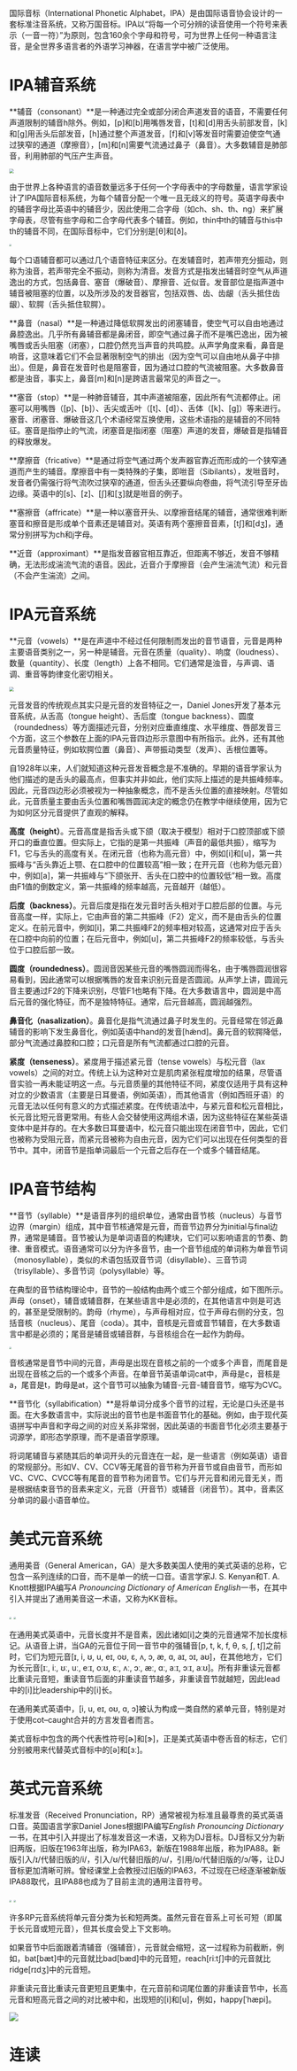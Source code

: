 国际音标（International Phonetic Alphabet，IPA）是由国际语音协会设计的一套标准注音系统，又称万国音标。IPA以“将每一个可分辨的读音使用一个符号来表示（一音一符）”为原则，包含160余个字母和符号，可为世界上任何一种语言注音，是全世界多语言者的外语学习神器，在语言学中被广泛使用。

# IPA辅音系统

**辅音（consonant）**是一种通过完全或部分闭合声道发音的语音，不需要任何声道限制的辅音h除外。例如，[p]和[b]用嘴唇发音，[t]和[d]用舌头前部发音，[k]和[g]用舌头后部发音，[h]通过整个声道发音，[f]和[v]等发音时需要迫使空气通过狭窄的通道（摩擦音），[m]和[n]需要气流通过鼻子（鼻音）。大多数辅音是肺部音，利用肺部的气压产生声音。

<img src="英语.assets/发音器官.png" style="zoom:50%;" />

由于世界上各种语言的语音数量远多于任何一个字母表中的字母数量，语言学家设计了IPA国际音标系统，为每个辅音分配一个唯一且无歧义的符号。英语字母表中的辅音字母比英语中的辅音少，因此使用二合字母（如ch、sh、th、ng）来扩展字母表，尽管有些字母和二合字母代表多个辅音。例如，thin中th的辅音与this中th的辅音不同，在国际音标中，它们分别是[θ]和[ð]。

<img src="英语.assets/辅音音标.png" style="zoom:25%;" />

每个口语辅音都可以通过几个语音特征来区分。在发辅音时，若声带充分振动，则称为浊音，若声带完全不振动，则称为清音。发音方式是指发出辅音时空气从声道逸出的方式，包括鼻音、塞音（爆破音）、摩擦音、近似音。发音部位是指声道中辅音被阻塞的位置，以及所涉及的发音器官，包括双唇、齿、齿龈（舌头抵住齿龈）、软腭（舌头抵住软腭）。

**鼻音（nasal）**是一种通过降低软腭发出的闭塞辅音，使空气可以自由地通过鼻腔逸出。几乎所有鼻辅音都是鼻闭音，即空气通过鼻子而不是嘴巴逸出，因为被嘴唇或舌头阻塞（闭塞），口腔仍然充当声音的共鸣腔。从声学角度来看，鼻音是响音，这意味着它们不会显著限制空气的排出（因为空气可以自由地从鼻子中排出）。但是，鼻音在发音时也是阻塞音，因为通过口腔的气流被阻塞。大多数鼻音都是浊音，事实上，鼻音[m]和[n]是跨语言最常见的声音之一。

**塞音（stop）**是一种肺音辅音，其中声道被阻塞，因此所有气流都停止。闭塞可以用嘴唇（[p]、[b]）、舌尖或舌叶（[t]、[d]）、舌体（[k]、[ɡ]）等来进行。塞音、闭塞音、爆破音这几个术语经常互换使用，这些术语指的是辅音的不同特征。塞音是指停止的气流，闭塞音是指闭塞（阻塞）声道的发音，爆破音是指辅音的释放爆发。

**摩擦音（fricative）**是通过将空气通过两个发声器官靠近而形成的一个狭窄通道而产生的辅音。摩擦音中有一类特殊的子集，即咝音（Sibilants），发咝音时，发音者仍需强行将气流吹过狭窄的通道，但舌头还要纵向卷曲，将气流引导至牙齿边缘。英语中的[s]、[z]、[ʃ]和[ʒ]就是咝音的例子。

**塞擦音（affricate）**是一种以塞音开头、以摩擦音结尾的辅音，通常很难判断塞音和擦音是形成单个音素还是辅音对。英语有两个塞擦音音素，[tʃ]和[dʒ]，通常分别拼写为ch和j字母。

**近音（approximant）**是指发音器官相互靠近，但距离不够近，发音不够精确，无法形成湍流气流的语音。因此，近音介于摩擦音（会产生湍流气流）和元音（不会产生湍流）之间。

# IPA元音系统

**元音（vowels）**是在声道中不经过任何限制而发出的音节语音，元音是两种主要语音类别之一，另一种是辅音。元音在质量（quality）、响度（loudness）、数量（quantity）、长度（length）上各不相同。它们通常是浊音，与声调、语调、重音等韵律变化密切相关。

<img src="英语.assets/IPA-Vowels.png" style="zoom:50%;" />

元音发音的传统观点其实只是元音的发音特征之一，Daniel Jones开发了基本元音系统，从舌高（tongue height）、舌后度（tongue backness）、圆度（roundedness）等方面描述元音，分别对应垂直维度、水平维度、唇部发音三个方面，这三个参数在上面的IPA元音四边形示意图中有所指示。此外，还有其他元音质量特征，例如软腭位置（鼻音）、声带振动类型（发声）、舌根位置等。

自1928年以来，人们就知道这种元音发音概念是不准确的。早期的语音学家认为他们描述的是舌头的最高点，但事实并非如此，他们实际上描述的是共振峰频率。因此，元音四边形必须被视为一种抽象概念，而不是舌头位置的直接映射。尽管如此，元音质量主要由舌头位置和嘴唇圆润决定的概念仍在教学中继续使用，因为它为如何区分元音提供了直观的解释。

**高度（height）**。元音高度是指舌头或下颌（取决于模型）相对于口腔顶部或下颌开口的垂直位置。但实际上，它指的是第一共振峰（声音的最低共振），缩写为F1，它与舌头的高度有关。在闭元音（也称为高元音）中，例如[i]和[u]，第一共振峰与“舌头靠近上颚、在口腔中的位置较高”相一致；在开元音（也称为低元音）中，例如[a]，第一共振峰与“下颌张开、舌头在口腔中的位置较低”相一致。高度由F1值的倒数定义，第一共振峰的频率越高，元音越开（越低）。

**后度（backness）**。元音后度是指在发元音时舌头相对于口腔后部的位置。与元音高度一样，实际上，它由声音的第二共振峰（F2）定义，而不是由舌头的位置定义。在前元音中，例如[i]，第二共振峰F2的频率相对较高，这通常对应于舌头在口腔中向前的位置；在后元音中，例如[u]，第二共振峰F2的频率较低，与舌头位于口腔后部一致。

**圆度（roundedness）**。圆润音因某些元音的嘴唇圆润而得名，由于嘴唇圆润很容易看到，因此通常可以根据嘴唇的发音来识别元音是否圆润。从声学上讲，圆润元音主要通过F2的下降来识别，尽管F1也略有下降。在大多数语言中，圆润是中高后元音的强化特征，而不是独特特征。通常，后元音越高，圆润越强烈。

**鼻音化（nasalization）**。鼻音化是指气流通过鼻子时发生的。元音经常在邻近鼻辅音的影响下发生鼻音化，例如英语中hand的发音[hæ̃nd]。鼻元音的软腭降低，部分气流通过鼻腔和口腔；口元音是所有气流都通过口腔的元音。

**紧度（tenseness）**。紧度用于描述紧元音（tense vowels）与松元音（lax vowels）之间的对立。传统上认为这种对立是肌肉紧张程度增加的结果，尽管语音实验一再未能证明这一点。与元音质量的其他特征不同，紧度仅适用于具有这种对立的少数语言（主要是日耳曼语，例如英语），而其他语言（例如西班牙语）的元音无法以任何有意义的方式描述紧度。在传统语法中，与紧元音和松元音相比，长元音比短元音更常用。有些人会交替使用这两组术语，因为这些特征在某些英语变体中是并存的。在大多数日耳曼语中，松元音只能出现在闭音节中，因此，它们也被称为受阻元音，而紧元音被称为自由元音，因为它们可以出现在任何类型的音节中。其中，闭音节是指单词最后一个元音之后存在一个或多个辅音结尾。

# IPA音节结构

**音节（syllable）**是语音序列的组织单位，通常由音节核（nucleus）与音节边界（margin）组成，其中音节核通常是元音，而音节边界分为initial与final边界，通常是辅音。音节被认为是单词语音的构建块，它们可以影响语言的节奏、韵律、重音模式。语音通常可以分为许多音节，由一个音节组成的单词称为单音节词（monosyllable），类似的术语包括双音节词（disyllable）、三音节词（trisyllable）、多音节词（polysyllable）等。

在典型的音节结构理论中，音节的一般结构由两个或三个部分组成，如下图所示。声母（onset），辅音或辅音群，在某些语言中是必须的，在其他语言中则是可选的，甚至是受限制的。韵母（rhyme），与声母相对应，位于声母右侧的分支，包括音核（nucleus）、尾音（coda）。其中，音核是元音或音节辅音，在大多数语言中都是必须的；尾音是辅音或辅音群，与音核组合在一起作为韵母。

<img src="英语.assets/发音音节.png" style="zoom:25%;" />

音核通常是音节中间的元音，声母是出现在音核之前的一个或多个声音，而尾音是出现在音核之后的一个或多个声音。在单音节英语单词cat中，声母是c，音核是a，尾音是t，韵母是at，这个音节可以抽象为辅音-元音-辅音音节，缩写为CVC。

**音节化（syllabification）**是将单词分成多个音节的过程，无论是口头还是书面。在大多数语言中，实际说出的音节也是书面音节化的基础。例如，由于现代英语拼写中声音和字母之间的对应关系非常弱，因此英语的书面音节化必须主要基于词源学，即形态学原理，而不是语音学原理。

将词尾辅音与紧随其后的单词开头的元音连在一起，是一些语言（例如英语）语音的常规部分。形如V、CV、CCV等无尾音的音节称为开音节或自由音节，而形如VC、CVC、CVCC等有尾音的音节称为闭音节。它们与开元音和闭元音无关，而是根据结束音节的音素来定义，元音（开音节）或辅音（闭音节）。其中，音素区分单词的最小语音单位。

# 美式元音系统

通用美音（General American，GA）是大多数美国人使用的美式英语的总称，它包含一系列连续的口音，而不是单一的统一口音。语言学家J. S. Kenyan和T. A. Knott根据IPA编写*A Pronouncing Dictionary of American English*一书，在其中引入并提出了通用美音这一术语，又称为KK音标。

<img src="英语.assets/美式元音音标.png" style="zoom:25%;" />

<img src="英语.assets/美式元音四边形.png" style="zoom:25%;" />

在通用美式英语中，元音长度并不是音素，因此诸如[i]之类的元音通常不加长度标记。从语音上讲，当GA的元音位于同一音节中的强辅音[p, t, k, f, θ, s, ʃ, tʃ]之前时，它们为短元音[ɪ, i, ʊ, u, eɪ, oʊ, ɛ, ʌ, ɔ, æ, ɑ, aɪ, ɔɪ, aʊ]，在其他地方，它们为长元音[ɪː, iː, ʊː, uː, eːɪ, oːʊ, ɛː, ʌː, ɔː, æː, ɑː, aːɪ, ɔːɪ, aːʊ]。所有非重读元音都比重读元音短，重读音节后面的非重读音节越多，非重读音节就越短，因此lead中的[i]比leadership中的[i]长。

在通用美式英语中，[i, u, eɪ, oʊ, ɑ, ɔ]被认为构成一类自然的紧单元音，特别是对于使用cot–caught合并的方言发音者而言。

美式音标中包含的两个代表性符号[ɚ]和[ɝ]，正是美式英语中卷舌音的标志，它们分别被用来代替英式音标中的[ə]和[ɜː]。

# 英式元音系统

标准发音（Received Pronunciation，RP）通常被视为标准且最尊贵的英式英语口音。英国语言学家Daniel Jones根据IPA编写*English Pronouncing Dictionary*一书，在其中引入并提出了标准发音这一术语，又称为DJ音标。DJ音标又分为新旧两版，旧版在1963年出版，称为IPA63，新版在1988年出版，称为IPA88。新版引入/ɪ/代替旧版的/i/，引入/ʊ/代替旧版的/u/，引用/ɒ/代替旧版的/ɔ/等，让DJ音标更加清晰可辨。曾经课堂上会教授过旧版的IPA63，不过现在已经逐渐被新版IPA88取代，且IPA88也成为了目前主流的通用注音符号。

<img src="英语.assets/英式元音音标.png" style="zoom: 25%;" />

<img src="英语.assets/英式元音四边形.png" style="zoom: 25%;" />

许多RP元音系统将单元音分类为长和短两类。虽然元音在音系上可长可短（即属于长元音或短元音），但其长度会受上下文影响。

如果音节中后面跟着清辅音（强辅音），元音就会缩短，这一过程称为前截断，例如，bat[bæt]中的元音就比bad[bæd]中的元音短，reach[riːtʃ]中的元音就比ridge[rɪdʒ]中的元音短。

非重读元音比重读元音更短且更集中，在元音前和词尾位置的非重读音节中，长高元音和短高元音之间的对比被中和，出现短的[i]和[u]，例如，happy[ˈhæpi]。

![](英语.assets/英式元音口型.png)

# 连读

